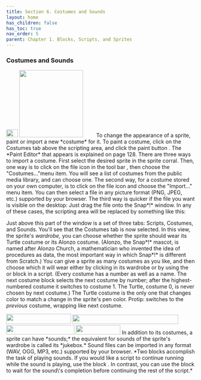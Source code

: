 ```yaml
---
title: Section 6. Costumes and Sounds
layout: home
has_children: false
has_toc: true
nav_order: 5
parent: Chapter 1. Blocks, Scripts, and Sprites
---
```


### Costumes and Sounds

<img src="/snap-manual/assets/images/image30.png" style="width:31px; height:21px">
<img src="/snap-manual/assets/images/image31.png" style="width:170px; height:180px">
<img src="/snap-manual/assets/images/image32.png" style="width:28px; height:16px">
To change the appearance of a sprite,
paint or import a new *costume* for it. To paint a costume, click on the
Costumes tab above the scripting area, and click the paint button . The
*Paint Editor* that appears is explained on page 128. There are three
ways to import a costume. First select the desired sprite in the sprite
corral. Then, one way is to click on the file icon in the tool bar ,
then choose the "Costumes..."menu item. You will see a list of costumes
from the public media library, and can choose one. The second way, for a
costume stored on your own computer, is to click on the file icon and
choose the "Import..." menu item. You can then select a file in any
picture format (PNG, JPEG, etc.) supported by your browser. The third
way is quicker if the file you want is visible on the desktop: Just drag
the file onto the Snap*!* window. In any of these cases, the scripting
area will be replaced by something like this:

Just above this part of the window is a set of three tabs: Scripts,
Costumes, and Sounds. You'll see that the Costumes tab is now selected.
In this view, the sprite's *wardrobe,* you can choose whether the sprite
should wear its Turtle costume or its Alonzo costume. (Alonzo, the
Snap*!* mascot, is named after Alonzo Church, a mathematician who
invented the idea of procedures as data, the most important way in which
Snap*!* is different from Scratch.) You can give a sprite as many
costumes as you like, and then choose which it will wear either by
clicking in its wardrobe or by using the or block in a script. (Every
costume has a number as well as a name. The next costume block selects
the next costume by number; after the highest-numbered costume it
switches to costume 1. The Turtle, costume 0, is never chosen by next
costume.) The Turtle costume is the only one that changes color to match
a change in the sprite's pen color. Protip: switches to the *previous*
costume, wrapping like next costume.

<img src="/snap-manual/assets/images/image33.png" style="width:173px; height:27px">
<img src="/snap-manual/assets/images/image34.png" style="width:283px; height:25px">
<img src="/snap-manual/assets/images/image38.png" style="width:182px; height:25px">
<img src="/snap-manual/assets/images/image39.png" style="width:119px; height:25px">
In addition to its costumes, a sprite can
have *sounds;* the equivalent for sounds of the sprite's wardrobe is
called its *jukebox.* Sound files can be imported in any format (WAV,
OGG, MP3, etc.) supported by your browser. *Two blocks accomplish the
task of playing sounds. If you would like a script to continue running
while the sound is playing, use the block . In contrast, you can use the
block to wait for the sound\'s completion before continuing the rest of
the script.*

